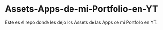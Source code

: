 # Assets-Apps-de-mi-Portfolio-en-YT
Este es el repo donde les dejo los Assets de las Apps de mi Portfolio en YT.
